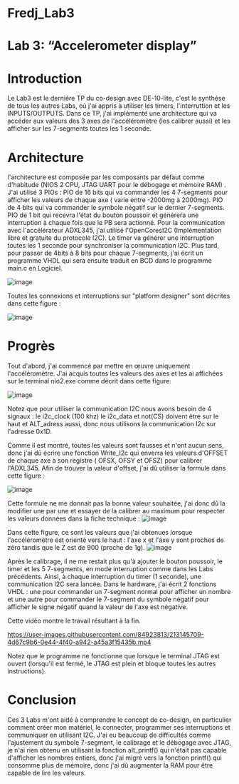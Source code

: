 # Fredj_Lab3
# Lab 3: “Accelerometer display” 

# **Introduction**

Le Lab3 est le derniére TP du co-design avec DE-10-lite, c'est le synthése de tous les autres Labs, où j'ai appris à utiliser les timers, l'interruttion et les INPUTS/OUTPUTS. Dans ce TP, j'ai implémenté une architecture qui va accéder aux valeurs des 3 axes de l'accéléromètre (les calibrer aussi) et les afficher sur les 7-segments toutes les 1 seconde.

# **Architecture**

l'architecture est composée par les composants par défaut comme d'habitude (NIOS 2 CPU, JTAG UART pour le débogage et mémoire RAM) .
J'ai utilisé 3 PIOs : 
PIO de 16 bits qui va commander les 4 7-segments pour afficher les valeurs de chaque axe ( varie entre -2000mg à 2000mg).
PIO de 4 bits qui va commander le symbole négatif sur le dernier 7-segments.
PIO de 1 bit qui recevra l'état du bouton poussoir et générera une interruption à chaque fois que le PB sera actionné.
Pour la communication avec l'accélérateur ADXL345, j'ai utilisé l'OpenCoresI2C (Implémentation libre et gratuite du protocole I2C).
Le timer va générer une interruption toutes les 1 seconde pour synchroniser la communication I2C. Plus tard, pour passer de 4bits à 8 bits pour chaque 7-segments, j'ai écrit un programme VHDL qui sera ensuite traduit en BCD dans le programme main.c en Logiciel. 

![image](https://user-images.githubusercontent.com/84923813/213141013-c267e7b0-f517-4c9d-9aac-d4ac47563af7.png)

Toutes les connexions et interruptions sur "platform designer" sont décrites dans cette figure : 

![image](https://user-images.githubusercontent.com/84923813/213142023-4ba51c1b-85b0-4688-9118-39d303251550.png)

# **Progrès**

Tout d'abord, j'ai commencé par mettre en œuvre uniquement l'accéléromètre. J'ai acquis toutes les valeurs des axes et les ai affichées sur le terminal nio2.exe comme décrit dans cette figure. 

![image](https://user-images.githubusercontent.com/84923813/213142759-2aeb46d9-4cce-4b5a-bc42-e88ee2b6193a.png)

Notez que pour utiliser la communication I2C nous avons besoin de 4 signaux : le i2c_clock (100 khz) le i2c_data et not(CS) doivent être sur le haut et ALT_adress aussi, donc nous utilisons la communication I2c sur l'adresse 0x1D.


Comme il est montré, toutes les valeurs sont fausses et n'ont aucun sens, donc j'ai dû écrire une fonction Write_I2c qui enverra les valeurs d'OFFSET de chaque axe à son registre ( OFSX, OFSY et OFSZ) pour calibrer l'ADXL345. Afin de trouver la valeur d'offset, j'ai dû utiliser la formule dans cette figure : 

![image](https://user-images.githubusercontent.com/84923813/213143203-4a027e5b-b5bc-4e65-8c3e-d6624b37feaa.png)

Cette formule ne me donnait pas la bonne valeur souhaitée, j'ai donc dû la modifier une par une et essayer de la calibrer au maximum pour respecter les valeurs données dans la fiche technique : 
![image](https://user-images.githubusercontent.com/84923813/213143798-35d7672b-b940-49bd-8bab-4988c26dc177.png)

Dans cette figure, ce sont les valeurs que j'ai obtenues lorsque l'accéléromètre est orienté vers le haut : l'axe x et l'axe y sont proches de zéro tandis que le Z est de 900 (proche de 1g).
![image](https://user-images.githubusercontent.com/84923813/213143956-1101e90b-9ef9-4d95-8a01-9c63748437a9.png)

Après le calibrage, il ne me restait plus qu'à ajouter le bouton poussoir, le timer et les 5 7-segments, en mode interruption comme dans les Labs précédents. Ainsi, à chaque interruption du timer (1 seconde), une communication I2C sera lancée.
Dans le hardware, j'ai écrit 2 fonctions VHDL : une pour commander un 7-segment normal pour afficher un nombre et une autre pour commander le 7-segment du symbole négatif pour afficher le signe négatif quand la valeur de l'axe est négative.

Cette vidéo montre le travail résultant à la fin.

https://user-images.githubusercontent.com/84923813/213145709-4d67c9b6-0e44-4f40-a942-a45a3f15435b.mp4

Notez que le programme ne fonctionne que lorsque le terminal JTAG est ouvert (lorsqu'il est fermé, le JTAG est plein et bloque toutes les autres instructions).

# **Conclusion**

Ces 3 Labs m'ont aidé à comprendre le concept de co-design, en particulier comment créer mon matériel, le connecter, programmer ses interruptions et communiquer en utilisant I2C. J'ai eu beaucoup de difficultés comme l'ajustement du symbole 7-segment, le calibrage et le débogage avec JTAG, je n'ai rien obtenu en utilisant la fonction alt_printf() qui n'était pas capable d'afficher les nombres entiers, donc j'ai migré vers la fonction printf() qui consomme plus de mémoire, donc j'ai dû augmenter la RAM pour être capable de lire les valeurs.

